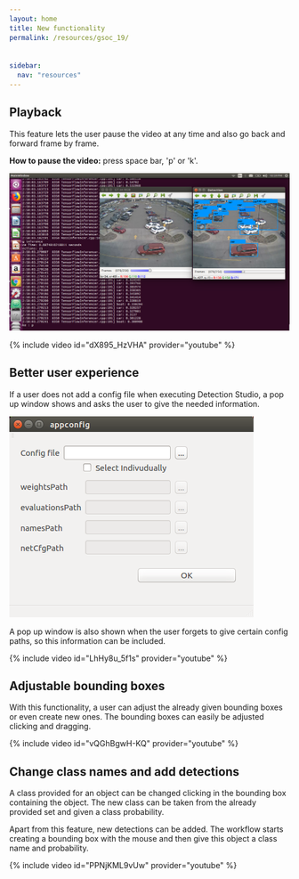 ```yaml
---
layout: home
title: New functionality
permalink: /resources/gsoc_19/


sidebar:
  nav: "resources"
---
```


## Playback
This feature lets the user pause the video at any time and also go back and forward frame by frame. 

**How to pause the video:** press space bar, 'p' or 'k'.

<img src="../../assets/images/week_1.png" alt="Screenshot" style="max-width:100%;">

{% include video id="dX895_HzVHA" provider="youtube" %}

## Better user experience
If a user does not add a config file when executing Detection Studio, a pop up window shows and asks the user to give the 
needed information.

<img src="../../assets/images/week3_1.png" alt="Screenshot" style="max-width:100%;">

A pop up window is also shown when the user forgets to give certain config paths, so this information can be included.

{% include video id="LhHy8u_5f1s" provider="youtube" %}

## Adjustable bounding boxes
With this functionality, a user can adjust the already given bounding boxes or even create new ones. The bounding boxes can 
easily be adjusted clicking and dragging.

{% include video id="vQGhBgwH-KQ" provider="youtube" %}

## Change class names and add detections
A class provided for an object can be changed clicking in the bounding box containing the object. The new class can be taken from 
the already provided set and given a class probability.

Apart from this feature, new detections can be added. The workflow starts creating a bounding box with the mouse and then give this
object a class name and probability.

{% include video id="PPNjKML9vUw" provider="youtube" %}

